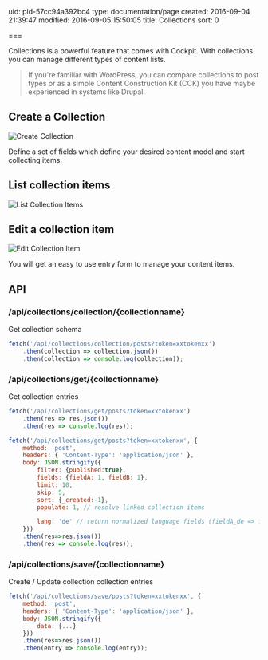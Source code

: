 uid: pid-57cc94a392bc4
type: documentation/page
created: 2016-09-04 21:39:47
modified: 2016-09-05 15:50:05
title: Collections
sort: 0

===

Collections is a powerful feature that comes with Cockpit.
With collections you can manage different types of content lists.

> If you're familiar with WordPress, you can compare collections to post types
> or as a simple Content Construction Kit (CCK) you have maybe experienced in systems like Drupal.


## Create a Collection

![Create Collection](create.png)

Define a set of fields which define your desired content model and start collecting items.

## List collection items

![List Collection Items](list.png)

## Edit a collection item

![Edit Collection Item](edit.png)

You will get an easy to use entry form to manage your content items.

## API

### /api/collections/collection/{collectionname}

Get collection schema

```javascript
fetch('/api/collections/collection/posts?token=xxtokenxx')
    .then(collection => collection.json())
    .then(collection => console.log(collection));
```

### /api/collections/get/{collectionname}

Get collection entries

```javascript
fetch('/api/collections/get/posts?token=xxtokenxx')
    .then(res => res.json())
    .then(res => console.log(res));
```

```javascript
fetch('/api/collections/get/posts?token=xxtokenxx', {
    method: 'post',
    headers: { 'Content-Type': 'application/json' },
    body: JSON.stringify({
        filter: {published:true},
        fields: {fieldA: 1, fieldB: 1},
        limit: 10,
        skip: 5,
        sort: {_created:-1},
        populate: 1, // resolve linked collection items

        lang: 'de' // return normalized language fields (fieldA_de => fieldA)
    }))
    .then(res=>res.json())
    .then(res => console.log(res));
```


### /api/collections/save/{collectionname}

Create / Update collection collection entries

```javascript
fetch('/api/collections/save/posts?token=xxtokenxx', {
    method: 'post',
    headers: { 'Content-Type': 'application/json' },
    body: JSON.stringify({
        data: {...}
    }))
    .then(res=>res.json())
    .then(entry => console.log(entry));
```
